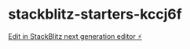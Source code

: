 # stackblitz-starters-kccj6f

[Edit in StackBlitz next generation editor ⚡️](https://stackblitz.com/~/github.com/Ihor912/stackblitz-starters-kccj6f)
